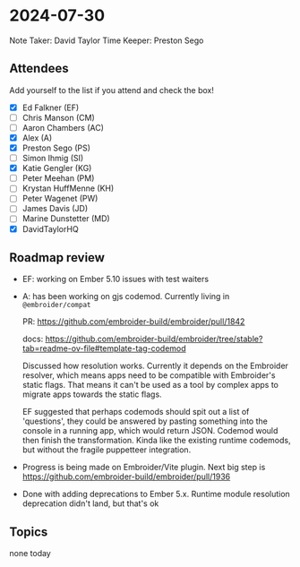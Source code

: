 # 2024-07-30

Note Taker: David Taylor
Time Keeper: Preston Sego

## Attendees

Add yourself to the list if you attend and check the box!

- [x] Ed Falkner (EF)
- [ ] Chris Manson (CM)
- [ ] Aaron Chambers (AC)
- [x] Alex (A)
- [x] Preston Sego (PS)
- [ ] Simon Ihmig (SI)
- [x] Katie Gengler (KG)
- [ ] Peter Meehan (PM)
- [ ] Krystan HuffMenne (KH)
- [ ] Peter Wagenet (PW)
- [ ] James Davis (JD)
- [ ] Marine Dunstetter (MD)
- [x] DavidTaylorHQ

## Roadmap review

- EF: working on Ember 5.10 issues with test waiters

- A: has been working on gjs codemod. Currently living in `@embroider/compat`
  
  PR: https://github.com/embroider-build/embroider/pull/1842
  
  docs: https://github.com/embroider-build/embroider/tree/stable?tab=readme-ov-file#template-tag-codemod
  
  Discussed how resolution works. Currently it depends on the Embroider resolver, which means apps need to be compatible with Embroider's static flags. That means it can't be used as a tool by complex apps to migrate apps towards the static flags.

  EF suggested that perhaps codemods should spit out a list of 'questions', they could be answered by pasting something into the console in a running app, which would return JSON. Codemod would then finish the transformation. Kinda like the existing runtime codemods, but without the fragile puppetteer integration.

- Progress is being made on Embroider/Vite plugin. Next big step is https://github.com/embroider-build/embroider/pull/1936

- Done with adding deprecations to Ember 5.x. Runtime module resolution deprecation didn't land, but that's ok

## Topics

none today

